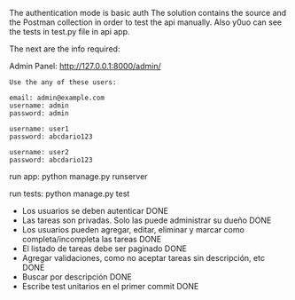 The authentication mode is basic auth
The solution contains the source and the Postman collection in order to test the api manually. Also y0uo can see the tests in test.py file in api app.

The next are the info required:

Admin Panel: 
    http://127.0.0.1:8000/admin/

    Use the any of these users:

    email: admin@example.com
    username: admin
    password: admin

    username: user1
    password: abcdario123

    username: user2
    password: abcdario123


run app:
    python manage.py runserver

run tests:
    python manage.py test

* Los usuarios se deben autenticar   DONE
* Las tareas son privadas. Solo las puede administrar su dueño DONE
* Los usuarios pueden agregar, editar, eliminar y marcar como completa/incompleta las tareas DONE
* El listado de tareas debe ser paginado DONE
* Agregar validaciones, como no aceptar tareas sin descripción, etc DONE
* Buscar por descripción DONE
* Escribe test unitarios en el primer commit DONE

